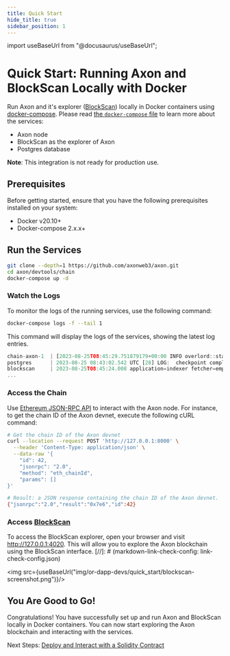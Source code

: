 ```yaml
---
title: Quick Start
hide_title: true
sidebar_position: 1
---
```


import useBaseUrl from "@docusaurus/useBaseUrl";

# Quick Start: Running Axon and BlockScan Locally with Docker

Run Axon and it's explorer ([BlockScan](https://github.com/Magickbase/blockscan)) locally in Docker containers using [docker-compose](https://github.com/docker/compose). Please read [the `docker-compose` file](https://github.com/axonweb3/axon/blob/main/devtools/chain/docker-compose.yml) to learn more about the services:

- Axon node
- BlockScan as the explorer of Axon
- Postgres database

**Note**: This integration is not ready for production use.

## Prerequisites
Before getting started, ensure that you have the following prerequisites installed on your system:

- Docker v20.10+
- Docker-compose 2.x.x+

## Run the Services

```bash
git clone --depth=1 https://github.com/axonweb3/axon.git
cd axon/devtools/chain
docker-compose up -d
```

### Watch the Logs
To monitor the logs of the running services, use the following command:
```bash
docker-compose logs -f --tail 1
```

This command will display the logs of the services, showing the latest log entries.
```js
chain-axon-1  | [2023-08-25T08:45:29.751879179+00:00 INFO overlord::state::process] Overlord: achieve consensus in height 254, costs 1 round 4.499679ms time
postgres      | 2023-08-25 08:43:02.542 UTC [28] LOG:  checkpoint complete: wrote 134 buffers (0.8%); 0 WAL file(s) added, 0 removed, 0 recycled; write=13.325 s, sync=0.003 s, total=13.336 s; sync files=34, longest=0.003 s, average=0.001 s; distance=966 kB, estimate=966 kB
blockscan     | 2023-08-25T08:45:24.008 application=indexer fetcher=empty_blocks_to_refetch [info] Start sanitizing of empty blocks. Batch size is 100
...
```

### Access the Chain
Use [Ethereum JSON-RPC API](https://ethereum.org/en/developers/docs/apis/json-rpc) to interact with the Axon node. For instance, to get the chain ID of the Axon devnet, execute the following cURL command:
```bash
# Get the chain ID of the Axon devnet
curl --location --request POST 'http://127.0.0.1:8000' \
  --header 'Content-Type: application/json' \
  --data-raw '{
    "id": 42,
    "jsonrpc": "2.0",
    "method": "eth_chainId",
    "params": []
}'

# Result: a JSON response containing the chain ID of the Axon devnet.
{"jsonrpc":"2.0","result":"0x7e6","id":42}
```

### Access [BlockScan](http://127.0.0.1:4020)
To access the BlockScan explorer, open your browser and visit http://127.0.0.1:4020. This will allow you to explore the Axon blockchain using the BlockScan interface.
[//]: # (markdown-link-check-config: link-check-config.json)

<img src={useBaseUrl("img/or-dapp-devs/quick_start/blockscan-screenshot.png")}/>

## You Are Good to Go!
Congratulations! 
You have successfully set up and run Axon and BlockScan locally in Docker containers. You can now start exploring the Axon blockchain and interacting with the services.

Next Steps: [Deploy and Interact with a Solidity Contract](https://docs.axonweb3.io/getting-started/for-dapp-devs/deploy_solidity)
